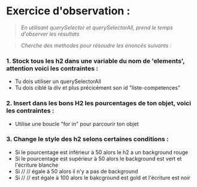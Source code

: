 # Exercice d'observation :
>*En utilisant querySelector et querySelectorAll, prend le temps d'observer les résultats*

>*Cherche des methodes pour résoudre les énoncés suivants :*


### 1. Stock tous les h2 dans une variable du nom de 'elements', attention voici les contraintes :
- Tu dois utiliser un querySelectorAll
- Tu dois ciblé la div et plus précicément son id "liste-competences"
### 2. Insert dans les bons H2 les pourcentages de ton objet, voici les contraintes :
- Utilise une boucle "for in" pour parcourir ton objet
### 3. Change le style des h2 selons certaines conditions :
- Si le pourcentage est inférieur à 50 alors le h2 a un background rouge
- Si le pourcentage est supérieur à 50 alors le background est vert et l'écriture blanche
- Si //     //  égale à 50 alors il n'y a pas de background
- Si //     // est égale à 100 alors le bakcground est gold et l'écriture est noir



